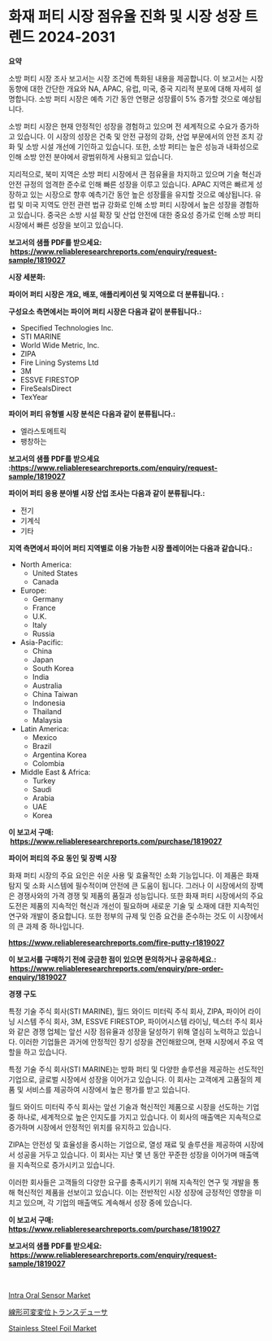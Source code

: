 <p><h1>화재 퍼티 시장 점유율 진화 및 시장 성장 트렌드 2024-2031</h1></p><p><strong>요약</strong></p>
<p><p>소방 퍼티 시장 조사 보고서는 시장 조건에 특화된 내용을 제공합니다. 이 보고서는 시장 동향에 대한 간단한 개요와 NA, APAC, 유럽, 미국, 중국 지리적 분포에 대해 자세히 설명합니다. 소방 퍼티 시장은 예측 기간 동안 연평균 성장률이 5% 증가할 것으로 예상됩니다.</p><p>소방 퍼티 시장은 현재 안정적인 성장을 경험하고 있으며 전 세계적으로 수요가 증가하고 있습니다. 이 시장의 성장은 건축 및 안전 규정의 강화, 산업 부문에서의 안전 조치 강화 및 소방 시설 개선에 기인하고 있습니다. 또한, 소방 퍼티는 높은 성능과 내화성으로 인해 소방 안전 분야에서 광범위하게 사용되고 있습니다.</p><p>지리적으로, 북미 지역은 소방 퍼티 시장에서 큰 점유율을 차지하고 있으며 기술 혁신과 안전 규정의 엄격한 준수로 인해 빠른 성장을 이루고 있습니다. APAC 지역은 빠르게 성장하고 있는 시장으로 향후 예측기간 동안 높은 성장률을 유지할 것으로 예상됩니다. 유럽 및 미국 지역도 안전 관련 법규 강화로 인해 소방 퍼티 시장에서 높은 성장을 경험하고 있습니다. 중국은 소방 시설 확장 및 산업 안전에 대한 중요성 증가로 인해 소방 퍼티 시장에서 빠른 성장을 보이고 있습니다.</p></p>
<p><strong>보고서의 샘플 PDF를 받으세요: &nbsp;<a href="https://www.reliableresearchreports.com/enquiry/request-sample/1819027">https://www.reliableresearchreports.com/enquiry/request-sample/1819027</a></strong></p>
<p><strong>시장 세분화:</strong></p>
<p><strong> 파이어 퍼티 시장은 개요, 배포, 애플리케이션 및 지역으로 더 분류됩니다. :</strong></p>
<p><strong>구성요소 측면에서는 파이어 퍼티 시장은 다음과 같이 분류됩니다.:</strong></p>
<p><ul><li>Specified Technologies Inc.</li><li>STI MARINE</li><li>World Wide Metric, Inc.</li><li>ZIPA</li><li>Fire Lining Systems Ltd</li><li>3M</li><li>ESSVE FIRESTOP</li><li>FireSealsDirect</li><li>TexYear</li></ul></p>
<p><strong> 파이어 퍼티 유형별 시장 분석은 다음과 같이 분류됩니다.:</strong></p>
<p><ul><li>엘라스토메트릭</li><li>팽창하는</li></ul></p>
<p><strong>보고서의 샘플 PDF를 받으세요 :<a href="https://www.reliableresearchreports.com/enquiry/request-sample/1819027">https://www.reliableresearchreports.com/enquiry/request-sample/1819027</a></strong></p>
<p><strong> 파이어 퍼티 응용 분야별 시장 산업 조사는 다음과 같이 분류됩니다.:</strong></p>
<p><ul><li>전기</li><li>기계식</li><li>기타</li></ul></p>
<p><strong>지역 측면에서 파이어 퍼티 지역별로 이용 가능한 시장 플레이어는 다음과 같습니다.:</strong></p>
<p><ul>
    <li>
        North America:
        <ul>
            <li>United States</li>
            <li>Canada</li>
        </ul>
    </li>
    <li>
        Europe:
        <ul>
            <li>Germany</li>
            <li>France</li>
            <li>U.K.</li>
            <li>Italy</li>
            <li>Russia</li>
        </ul>
    </li>
    <li>
        Asia-Pacific:
        <ul>
            <li>China</li>
            <li>Japan</li>
            <li>South Korea</li>
            <li>India</li>
            <li>Australia</li>
            <li>China Taiwan</li>
            <li>Indonesia</li>
            <li>Thailand</li>
            <li>Malaysia</li>
        </ul>
    </li>
    <li>
        Latin America:
        <ul>
            <li>Mexico</li>
            <li>Brazil</li>
            <li>Argentina Korea</li>
            <li>Colombia</li>
        </ul>
    </li>
    <li>
        Middle East & Africa:
        <ul>
            <li>Turkey</li>
            <li>Saudi</li>
            <li>Arabia</li>
            <li>UAE</li>
            <li>Korea</li>
        </ul>
    </li>
    </ul></p>
<p><strong>이 보고서 구매: &nbsp;<a href="https://www.reliableresearchreports.com/purchase/1819027">https://www.reliableresearchreports.com/purchase/1819027</a></strong></p>
<p><strong>파이어 퍼티의 주요 동인 및 장벽 시장</strong></p>
<p><p>화재 퍼티 시장의 주요 요인은 쉬운 사용 및 효율적인 소화 기능입니다. 이 제품은 화재 탐지 및 소화 시스템에 필수적이며 안전에 큰 도움이 됩니다. 그러나 이 시장에서의 장벽은 경쟁사와의 가격 경쟁 및 제품의 품질과 성능입니다. 또한 화재 퍼티 시장에서의 주요 도전은 제품의 지속적인 혁신과 개선이 필요하며 새로운 기술 및 소재에 대한 지속적인 연구와 개발이 중요합니다. 또한 정부의 규제 및 인증 요건을 준수하는 것도 이 시장에서의 큰 과제 중 하나입니다.</p></p>
<p><strong><a href="https://www.reliableresearchreports.com/fire-putty-r1819027">https://www.reliableresearchreports.com/fire-putty-r1819027</a></strong></p>
<p><strong>이 보고서를 구매하기 전에 궁금한 점이 있으면 문의하거나 공유하세요.: &nbsp;<a href="https://www.reliableresearchreports.com/enquiry/pre-order-enquiry/1819027">https://www.reliableresearchreports.com/enquiry/pre-order-enquiry/1819027</a></strong></p>
<p><strong>경쟁 구도</strong></p>
<p><p>특정 기술 주식 회사(STI MARINE), 월드 와이드 미터릭 주식 회사, ZIPA, 파이어 라이닝 시스템 주식 회사, 3M, ESSVE FIRESTOP, 파이어시스템 라이닝, 텍스터 주식 회사와 같은 경쟁 업체는 앞선 시장 점유율과 성장을 달성하기 위해 열심히 노력하고 있습니다. 이러한 기업들은 과거에 안정적인 장기 성장을 견인해왔으며, 현재 시장에서 주요 역할을 하고 있습니다.</p><p>특정 기술 주식 회사(STI MARINE)는 방화 퍼티 및 다양한 솔루션을 제공하는 선도적인 기업으로, 글로벌 시장에서 성장을 이어가고 있습니다. 이 회사는 고객에게 고품질의 제품 및 서비스를 제공하여 시장에서 높은 평가를 받고 있습니다.</p><p>월드 와이드 미터릭 주식 회사는 앞선 기술과 혁신적인 제품으로 시장을 선도하는 기업 중 하나로, 세계적으로 높은 인지도를 가지고 있습니다. 이 회사의 매출액은 지속적으로 증가하며 시장에서 안정적인 위치를 유지하고 있습니다.</p><p>ZIPA는 안전성 및 효율성을 중시하는 기업으로, 열성 재료 및 솔루션을 제공하여 시장에서 성공을 거두고 있습니다. 이 회사는 지난 몇 년 동안 꾸준한 성장을 이어가며 매출액을 지속적으로 증가시키고 있습니다.</p><p>이러한 회사들은 고객들의 다양한 요구를 충족시키기 위해 지속적인 연구 및 개발을 통해 혁신적인 제품을 선보이고 있습니다. 이는 전반적인 시장 성장에 긍정적인 영향을 미치고 있으며, 각 기업의 매출액도 계속해서 성장 중에 있습니다.</p></p>
<p><strong>이 보고서 구매: &nbsp; <a href="https://www.reliableresearchreports.com/purchase/1819027">https://www.reliableresearchreports.com/purchase/1819027</a></strong></p>
<p><strong>보고서의 샘플 PDF를 받으세요: &nbsp;<a href="https://www.reliableresearchreports.com/enquiry/request-sample/1819027">https://www.reliableresearchreports.com/enquiry/request-sample/1819027</a></strong><strong></strong></p>
<p>&nbsp;</p>
<p><p><a href="https://www.linkedin.com/pulse/intra-oral-sensor-market-competitive-analysis-trends-dh2xe?trackingId=mxobAJHEym9COOFZ1G2dPQ%3D%3D">Intra Oral Sensor Market</a></p><p><a href="https://github.com/sghwr779811674/Market-Research-Report-List-1/blob/main/346421941156.md">線形可変変位トランスデューサ</a></p><p><a href="https://www.linkedin.com/pulse/stainless-steel-foil-market-size-trends-growth-outlook-1r4uc?trackingId=NtIkoa8qTjKq1AkNHZlH1A%3D%3D">Stainless Steel Foil Market</a></p></p>